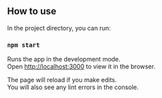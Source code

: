 
## How to use

In the project directory, you can run:

### `npm start`

Runs the app in the development mode.<br>
Open [http://localhost:3000](http://localhost:8000) to view it in the browser.

The page will reload if you make edits.<br>
You will also see any lint errors in the console.

